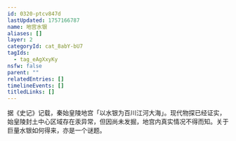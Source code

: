 ```yaml
---
id: 0320-ptcv847d
lastUpdated: 1757166787
name: 地宫水银
aliases: []
layer: 2
categoryId: cat_8abY-bU7
tagIds:
  - tag_eAgXxyKy
nsfw: false
parent: ""
relatedEntries: []
timelineEvents: []
titledLinks: []
---
```


据《史记》记载，秦始皇陵地宫「以水银为百川江河大海」。现代物探已经证实，始皇陵封土中心区域存在汞异常，但因尚未发掘，地宫内真实情况不得而知。关于巨量水银如何得来，亦是一个谜题。